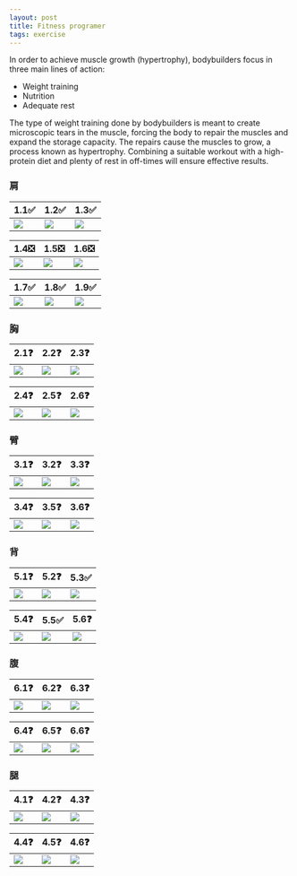 ```yaml
---
layout: post
title: Fitness programer
tags: exercise
---
```

In order to achieve muscle growth (hypertrophy), bodybuilders focus in three main lines of action:

* Weight training
* Nutrition
* Adequate rest

The type of weight training done by bodybuilders is meant to create microscopic tears in the muscle, forcing the body to repair the muscles and expand the storage capacity. The repairs cause the muscles to grow, a process known as hypertrophy. Combining a suitable workout with a high-protein diet and plenty of rest in off-times will ensure effective results.
<!--break-->
### 肩

| 1.1✅ | 1.2✅ | 1.3✅ |
| ----------- | ----------- | ----------- |
| ![](https://fitnessprogramer.com/wp-content/uploads/2021/04/Barbell-Rear-Delt-Raise.gif) | ![](https://fitnessprogramer.com/wp-content/uploads/2021/04/dumbbell-cuban-press-.gif) | ![](https://fitnessprogramer.com/wp-content/uploads/2021/02/Barbell-Shoulder-Press.gif) |

| 1.4❎ | 1.5❎ | 1.6❎ |
| ----------- | ----------- | ----------- |
| ![](https://fitnessprogramer.com/wp-content/uploads/2021/10/Standing-Barbell-Close-Grip-Military-Press.gif) | ![](https://fitnessprogramer.com/wp-content/uploads/2021/04/Bent-Over-Barbell-Reverse-Raise.gif) | ![](https://fitnessprogramer.com/wp-content/uploads/2021/05/Seated-Behind-the-Neck-Press.gif) |

| 1.7✅ | 1.8✅ | 1.9✅ |
| ----------- | ----------- | ----------- |
| ![](https://fitnessprogramer.com/wp-content/uploads/2022/07/Incline-Landmine-Press.gif) | ![](https://fitnessprogramer.com/wp-content/uploads/2021/02/Dumbbell-Lateral-Raise.gif) | ![](https://fitnessprogramer.com/wp-content/uploads/2021/04/Weight-Plate-Front-Raise-1.gif) |

### 胸

| 2.1❓ | 2.2❓ | 2.3❓ |
| ----------- | ----------- | ----------- |
| ![](https://fitnessprogramer.com/wp-content/uploads/2021/02/Barbell-Bench-Press.gif) | ![](https://fitnessprogramer.com/wp-content/uploads/2021/02/Dumbbell-Pullover.gif) | ![](https://fitnessprogramer.com/wp-content/uploads/2021/09/Reverse-Grip-Incline-Dumbbell-Press.gif) |

| 2.4❓ | 2.5❓ | 2.6❓ |
| ----------- | ----------- | ----------- |
| ![](https://fitnessprogramer.com/wp-content/uploads/2021/10/Push-up-With-Push-up-Bars.gif) | ![](https://fitnessprogramer.com/wp-content/uploads/2021/08/Push-Up-Medicine-Ball.gif) | ![](https://fitnessprogramer.com/wp-content/uploads/2021/03/Decline-Barbell-Bench-Press.gif) |

### 臂

| 3.1❓ | 3.2❓ | 3.3❓ |
| ----------- | ----------- | ----------- |
| ![](https://fitnessprogramer.com/wp-content/uploads/2021/02/Barbell-Curl.gif) | ![](https://fitnessprogramer.com/wp-content/uploads/2021/04/Triceps-Dips-on-Floor.gif) | ![](https://fitnessprogramer.com/wp-content/uploads/2023/09/waiter-curl.gif) |

| 3.4❓ | 3.5❓ | 3.6❓ |
| ----------- | ----------- | ----------- |
| ![](https://fitnessprogramer.com/wp-content/uploads/2021/04/zottman-curl.gif) | ![](https://fitnessprogramer.com/wp-content/uploads/2021/06/Dumbbell-Skull-Crusher.gif) | ![](https://fitnessprogramer.com/wp-content/uploads/2021/08/Reverse-Grip-EZ-Bar-Curl.gif) |

### 背

| 5.1❓ | 5.2❓ | 5.3✅ |
| ----------- | ----------- | ----------- |
| ![](https://fitnessprogramer.com/wp-content/uploads/2021/04/Barbell-Bent-Arm-Pullover.gif) | ![](https://fitnessprogramer.com/wp-content/uploads/2021/04/Reverse-Grip-Barbell-Row.gif) | ![](https://fitnessprogramer.com/wp-content/uploads/2021/02/Barbell-Bent-Over-Row.gif) |

| 5.4❓ | 5.5✅ | 5.6❓ |
| ----------- | ----------- | ----------- |
| ![](https://fitnessprogramer.com/wp-content/uploads/2021/10/One-Arm-Landmine-Row.gif) | ![](https://fitnessprogramer.com/wp-content/uploads/2021/06/One-Arm-Barbell-Row-.gif) | ![](https://fitnessprogramer.com/wp-content/uploads/2023/02/Wide-Grip-Barbell-Bent-Over-Row-Plus.gif) |

### 腹

| 6.1❓ | 6.2❓ | 6.3❓ |
| ----------- | ----------- | ----------- |
| ![](https://fitnessprogramer.com/wp-content/uploads/2022/07/Leg-Raise-Dragon-Flag.gif) | ![](https://fitnessprogramer.com/wp-content/uploads/2021/02/Seated-Bench-Leg-Pull-in.gif) | ![](https://fitnessprogramer.com/wp-content/uploads/2021/05/Oblique-Floor-Crunches.gif) |

| 6.4❓ | 6.5❓ | 6.6❓ |
| ----------- | ----------- | ----------- |
| ![](https://fitnessprogramer.com/wp-content/uploads/2021/02/Reverse-Crunch-1.gif) | ![](https://fitnessprogramer.com/wp-content/uploads/2021/02/Bicycle-Crunch.gif) | ![](https://fitnessprogramer.com/wp-content/uploads/2021/05/Tuck-Crunch.gif) |

### 腿

| 4.1❓ | 4.2❓ | 4.3❓ |
| ----------- | ----------- | ----------- |
| ![](https://fitnessprogramer.com/wp-content/uploads/2021/02/Barbell-Hack-Squat.gif) | ![](https://fitnessprogramer.com/wp-content/uploads/2021/02/Jump-Squat.gif) | ![](https://fitnessprogramer.com/wp-content/uploads/2023/09/curtsy-lunge.gif) |

| 4.4❓ | 4.5❓ | 4.6❓ |
| ----------- | ----------- | ----------- |
| ![](https://fitnessprogramer.com/wp-content/uploads/2021/09/Barbell-Seated-Calf-Raise.gif) | ![](https://fitnessprogramer.com/wp-content/uploads/2021/06/Standing-Calf-Raise.gif) | ![](https://fitnessprogramer.com/wp-content/uploads/2023/09/dumbbell-lunges.gif) |